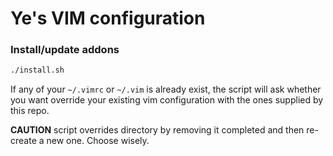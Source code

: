 

# Ye's VIM configuration


### Install/update addons

```bash
./install.sh
```

If any of your `~/.vimrc` or `~/.vim` is already exist, the script will ask whether you want override your existing vim configuration with the ones supplied by this repo.

**CAUTION** script overrides directory by removing it completed and then re-create a new one. Choose wisely.
